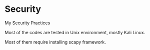 # Security
My Security Practices

Most of the codes are tested in Unix environment, mostly Kali Linux.

Most of them require installing scapy framework.
